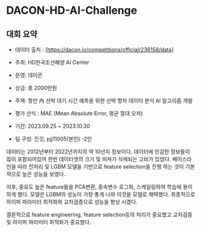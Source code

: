 # DACON-HD-AI-Challenge


## 대회 요약
- 데이터 출처 : [https://dacon.io/competitions/official/236158/data]

- 주최: HD한국조선해양 AI Center
- 운영: 데이콘
- 상금: 총 2000만원
- 주제: 항만 內 선박 대기 시간 예측을 위한 선박 항차 데이터 분석 AI 알고리즘 개발
- 평가 산식 : MAE (Mean Absolute Error, 평균 절대 오차) 
- 기간: 2023.09.25 ~ 2023.10.30
- 팀 구성: 진깃, pjj11005(본인) -2인


데이터는 2012년부터 2022년까지의 약 10년치 정보이다. 데이터에 민감한 정보들이 많이 포함되어있어 한번 데이터셋의 크기 및 피쳐가 삭제되는 고비가 있었다. 베이스라인을 따라 전처리 및 LGBM 모델을 기반으로 feature selection을 진행 하는 것이 기본적으로 높은 성능을 보였다. 

이후, 중요도 높은 feature들을 PCA변환, 종속변수 로그화, 스케일링하여 학습에 용이하게 했다. 모델은 LGBM의 성능이 가장 좋게 나와 이것을 모델로 채택했다. 최종적으로 하이퍼 파라미터 최적화와 교차검증으로 성능을 향상 시켰다.

결론적으로 feature engineering, feature selection등의 처리가 중요했고 교차검증 및 하이퍼 파라미터 최적화가 중요했다. 